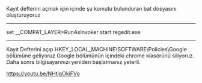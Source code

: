 Kayıt defterini açmak için içinde şu komutu bulunduran bat dosyasını oluşturuyoruz
__________________________________________________________________________________
set __COMPAT_LAYER=RunAsInvoker
start regedit.exe
__________________________________________________________________________________
Kayıt Defterini açıp HKEY_LOCAL_MACHINE\SOFTWARE\Policies\Google bölümüne geliyoruz
Google bölümünün içindeki chrome klasörünü siliyoruz. Daha sonra bilgisayarınızı yeniden başlatmanız yeterli.



























































































https://youtu.be/NHtigOkiFVo


